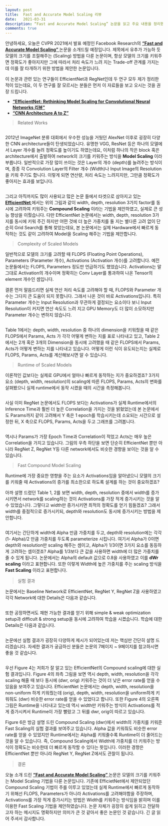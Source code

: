 ```yaml
---
layout: post
title:  Fast and Accurate Model Scaling 리뷰
date:   2021-03-31
description: “Fast and Accurate Model Scaling” 논문을 읽고 주요 내용을 정리했습니다.
comments: true
---
```


안녕하세요, 오늘은 CVPR 2021에서 발표 예정인 Facebook Research의 <a href=" https://arxiv.org/abs/2103.06877v1 " target="_blank"><b> “Fast and Accurate Model Scaling” </b></a> 논문을 소개드릴 예정입니다. 제목에서 유추가 가능하 듯 모델의 크기를 조절해주는 (Scaling) 방법을 다룬 논문이며, 항상 모델의 크기를 키워주면 정확도가 좋아지지만 그에 따라서 처리 속도가 느려 지는 Trade-off 관계를 가지는데 이를 잘 타개하기 위한 방법을 제안한 논문입니다. 

이 논문과 관련 있는 연구들이 EfficientNet과 RegNet인데 두 연구 모두 제가 정리한 적이 있는데요, 이 두 연구를 잘 모르시는 분들은 먼저 이 자료들을 보고 오시는 것을 권장 드립니다.

-	<a href="https://hoya012.github.io/blog/EfficientNet-review/" target="_blank"><b> “EfficientNet: Rethinking Model Scaling for Convolutional Neural Networks 리뷰” </b></a>
-	<a href="https://www.slideshare.net/HoseongLee6/cnn-architecture-a-to-z" target="_blank"><b> “CNN Architecture A to Z” </b></a>

<blockquote> Related Works </blockquote>  
<figure>
	<img src="{{ '/assets/img/Model_Scaling/1.PNG' | prepend: site.baseurl }}" alt=""> 
</figure>

2012년 ImageNet 분류 대회에서 우수한 성능을 거뒀던 AlexNet 이후로 굉장히 다양한 CNN architecture들이 탄생되었습니다. 유명한 VGG, ResNet 등은 하나의 모델에서 Layer 개수를 늘려 정확도를 높이기도 하였는데요, 이처럼 하나의 작은 block 혹은 architecture에서 출발하여 network의 크기를 키워주는 방식을 **Model Scaling** 이라 부릅니다. 일반적으로 가장 많이 쓰이는 것은 Layer의 개수 (depth)를 늘려주는 방식이며, 종종 각 Convolution Layer의 Filter 개수 (Width)나 Input Image의 Resolution을 키워 주기도 합니다. 이렇게 되면 연산량, 처리 속도는 느려지지만, 그만큼 정확도가 좋아지는 효과를 보입니다. 

<figure>
	<img src="{{ '/assets/img/Model_Scaling/2.PNG' | prepend: site.baseurl }}" alt=""> 
</figure>

그리고 아직까지도 많이 사용되고 많은 논문 들에서 타겟으로 삼아지고 있는 <a href="https://arxiv.org/abs/1905.11946" target="_blank"><b> EfficientNet </b></a> 에서는 위의 그림과 같이 width, depth, resolution 3가지 factor를 동시에 고려하여 키워주는 **Compound Scaling** 이라는 기법을 제안하였고, 실제로 큰 성능 향상을 이뤘습니다. 다만 EfficientNet 논문에서는 width, depth, resolution 3가지를 동시에 키워 주긴 하지만 어떤 것에 더 높은 가중치를 둘 지는 별다른 고려 없이 단순히 Grid Search를 통해 찾았는데요, 본 논문에서는 실제 Hardware에서 빠르게 동작하는 것도 같이 고려하여 Model을 Scaling 해주는 기법을 제안합니다. 

<blockquote> Complexity of Scaled Models </blockquote>  
일반적으로 모델의 크기를 고려할 때 FLOPS (Floating Point Operations), Parameters (Parameter 개수), Activations (Activation 개수)를 고려합니다. 예전 논문들에서는 FLOPS, Parameters 정도만 언급하기도 했었습니다. Activations는 말 그대로 Activation의 개수이며 정확히는 Conv Layer를 통과하여 나온 Tensor의 element 개수인 셈입니다. 

결론 먼저 말씀드리면 실제 연산 처리 속도를 고려해야 할 때, FLOPS와 Parameter 개수는 그다지 큰 도움이 되지 못합니다. 그래서 나온 것이 바로 Activations입니다. 특히 Parameter 개수는 Input Resolution과 무관하게 결정되는 요소이다 보니 Input Resolution이 커지면 연산 속도도 느려 지고 GPU Memory도 더 많이 소모하지만 Parameter 개수는 변하지 않습니다. 

<figure>
	<img src="{{ '/assets/img/Model_Scaling/3.PNG' | prepend: site.baseurl }}" alt=""> 
</figure>

Table 1에서는 depth, width, resolution 중 하나의 dimension을 키워줬을 때 같은 FLOPS에서 Params, Acts 가 각각 어떻게 변하는 지를 표로 나타내고 있고, Table 2에서는 2개 혹은 3개의 Dimension을 동시에 고려했을 때 같은 FLOPS에서 Params, Acts가 어떻게 변하는 지를 나타내고 있습니다. 어떻게 이런 식이 유도되는지는 실제로 FLOPS, Params, Acts를 계산해보시면 알 수 있습니다. 

<blockquote> Runtime of Scaled Models </blockquote>  
이론적인 값보다는 실제로 GPU에서 얼마나 빠르게 동작하는 지가 중요하겠죠? 3가지 요소 (depth, width, resolution)의 scaling에 따른 FLOPS, Params, Acts의 변화를 살펴봤으니 실제 runtime에서 동작 시켰을 때의 시간을 측정해봅니다. 

<figure>
	<img src="{{ '/assets/img/Model_Scaling/4.PNG' | prepend: site.baseurl }}" alt=""> 
</figure>

사실 이미 RegNet 논문에서도 FLOPS 보다는 Activations가 실제 Runtime에서의 Inference Time과 훨씬 더 높은 Correlation을 가지는 것을 밝혔었는데 본 논문에서도 Params까지 같이 고려해서 Y 축은 1 epoch를 학습시키는데 소요되는 시간으로 설정한 뒤, X 축으로 FLOPS, Params, Acts을 두고 그래프를 그려봅니다. 

<figure>
	<img src="{{ '/assets/img/Model_Scaling/5.PNG' | prepend: site.baseurl }}" alt=""> 
</figure>

역시나 Params가 가장 Epoch Time과 Correlation이 적었고 Acts는 매우 높은 Correlation을 가지고 있습니다. 그림의 우측 하단을 보면 단순히 EfficientNet 뿐만 아니라 RegNet Z, RegNet Y등 다른 network에서도 비슷한 경향을 보이는 것을 알 수 있습니다. 
<blockquote> Fast Compound Model Scaling </blockquote>  
Runtime에 가장 중요한 영향을 주는 요소가 Activations임을 알아냈으니 모델의 크기를 키워줄 때 Activations의 증가를 최소한으로 하도록 설계를 하는 것이 중요하겠죠?

아까 설명 드렸던 Table 1, 2를 보면 width, depth, resolution 중에서 width를 증가시키면서 network를 scaling하는 것이 Activations를 가장 적게 증가시키는 것을 알 수 있었습니다. 그렇다고 width만 증가시키면 최적의 정확도를 얻기 힘들겠죠? 그래서 width를 중점적으로 증가시키되, depth와 resolution도 동시에 증가시키는 방법을 제안합니다.

<figure>
	<img src="{{ '/assets/img/Model_Scaling/6.PNG' | prepend: site.baseurl }}" alt=""> 
</figure>

여기서는 간단하게 width에 Alpha 만큼 가중치를 두고, depth와 resolution에는 각각 (1- Alpha)/2 만큼 가중치를 두도록 parameterize 시킵니다. 여기서 Alpha가 0이면 depth와 resolution만 scaling 해주는 셈이고, Alpha가 1/3이면 3가지 요소를 동등하게 고려하는 셈이겠죠? Alpha를 1/3보다 큰 값을 사용하면 width에 더 많은 가중치를 줄 수 있게 됩니다. 논문에서는 Alpha의 default 값으로 0.8을 사용하였고 이를 **dWr scaling** 이라고 표현합니다. 또한 이렇게 Width에 높은 가중치를 주는 scaling 방식을 **Fast Scaling** 이라고 표현합니다.

<blockquote> 실험 결과 </blockquote>  
논문에서는 Baseline Network로 EfficientNet, RegNet Y, RegNet Z을 사용하였고 각각 Network에 대한 Details은 다음과 같습니다.

<figure>
	<img src="{{ '/assets/img/Model_Scaling/7.PNG' | prepend: site.baseurl }}" alt=""> 
</figure>

또한 공정하면서도 재현 가능한 결과를 얻기 위해 simple & weak optimization setup과 difficult & strong setup을 동시에 고려하여 학습을 시켰습니다. 학습에 대한 Details은 다음과 같습니다. 
<figure>
	<img src="{{ '/assets/img/Model_Scaling/8.PNG' | prepend: site.baseurl }}" alt=""> 
</figure>

논문에선 실험 결과가 굉장히 다양하게 제시가 되어있는데 저는 핵심만 간단히 설명 드리겠습니다. 자세한 결과가 궁금하신 분들은 논문의 7페이지 ~ 9페이지를 참고하시면 좋을 것 같습니다.

<figure>
	<img src="{{ '/assets/img/Model_Scaling/9.PNG' | prepend: site.baseurl }}" alt=""> 
</figure>

우선 Figure 4는 저희가 잘 알고 있는 EfficientNet의 Compound scaling에 대한 실험 결과입니다. Figure 4의 좌측 그림을 보면 역시 depth, width, resolution을 각각 scaling 해줄 때 보다 동시에 (dwr, orig) 키워주는 것이 더 낮은 error rate를 얻을 수 있음을 보여주고 있습니다. EfficientNet 논문에서는 depth, width, resolution을 non-uniform 하게 키워줬는데 (orig), depth, width, resolution을 uniform하게 키워줘도 (dwr) 비슷한 error rate를 얻을 수 있었다고 합니다. 또한 Figure 4의 오른쪽 그림은 Runtime을 나타내고 있는데 역시 width만 키워주는 방식이 Activations를 적게 증가시켜서 Runtime이 가장 빨랐고 그 뒤를 dwr, orig이 따르고 있습니다. 

Figure 6은 방금 설명 드린 Compound Scaling (dwr)에서 width의 가중치를 키워준 Fast Scaling의 실험 결과를 보여주고 있습니다. Alpha 값을 키워줘도 비슷한 error rate를 얻을 수 있었지만 Runtime에서는 Alpha를 키워줄수록 Runtime이 더 줄어드는 것을 알 수 있습니다. 즉, Compound Scaling에서 Width에 가중치를 더 키워주는 방식이 정확도는 비슷한데 더 빠르게 동작할 수 있다는 뜻입니다. 이러한 경향은 EfficientNet 뿐만 아니라 RegNet Y, RegNet Z에서도 관찰이 됩니다. 

<blockquote> 결론 </blockquote>  
오늘 소개 드린 <a href=" https://arxiv.org/abs/2103.06877v1 " target="_blank"><b> “Fast and Accurate Model Scaling” </b></a> 논문은 모델의 크기를 키워주는 Model Scaling 기법을 다룬 논문입니다.
기존에 EfficietNet에서 제안되었던 Compound Scaling 기법이 주를 이루고 있었는데 실제 Runtime에서 빠르게 동작하기 위해선 FLOPS, Parameters가 아니라 Activations를 고려해야함을 주장하며, Activations를 가장 적게 증가시키는 방법은 Width를 키워주는 방식임을 밝히며 이를 이용한 Fast Scaling 기법을 제안하였습니다. 
논문 자체가 굉장히 쉽게 읽히고 전달하고자 하는 메시지도 명확하지만 의미가 큰 것 같아서 좋은 논문인 것 같습니다. 긴 글 읽어 주셔서 감사합니다.
